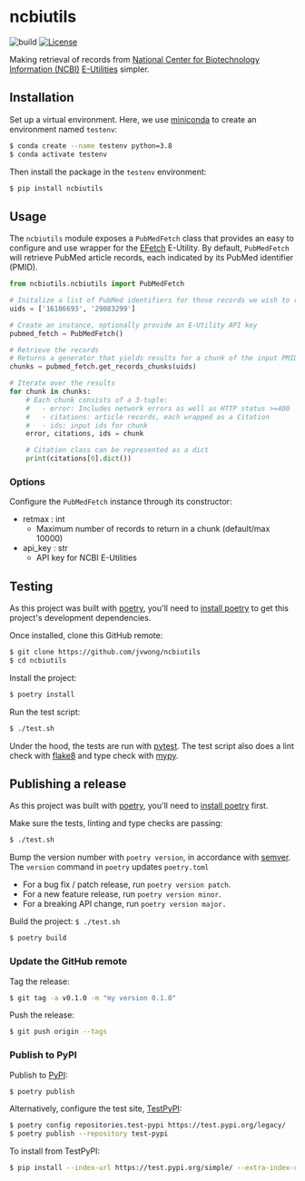 # ncbiutils

![build](https://github.com/jvwong/ncbiutils/actions/workflows/build.yml/badge.svg)
[![License](https://img.shields.io/badge/License-MIT-blue.svg)](https://github.com/jvwong/ncbiutils/LICENSE)

Making retrieval of records from [National Center for Biotechnology Information (NCBI)](https://www.ncbi.nlm.nih.gov/) [E-Utilities](https://www.ncbi.nlm.nih.gov/books/NBK25499/) simpler.

## Installation

Set up a virtual environment. Here, we use [miniconda](https://docs.conda.io/en/latest/miniconda.html) to create an environment named `testenv`:

```bash
$ conda create --name testenv python=3.8
$ conda activate testenv
```

Then install the package in the `testenv` environment:

```bash
$ pip install ncbiutils
```

## Usage

The `ncbiutils` module exposes a `PubMedFetch` class that provides an easy to configure and use wrapper for the [EFetch](https://www.ncbi.nlm.nih.gov/books/NBK25499/#chapter4.EFetch) E-Utility. By default, `PubMedFetch` will retrieve PubMed article records, each indicated by its PubMed identifier (PMID).

```python
from ncbiutils.ncbiutils import PubMedFetch

# Initalize a list of PubMed identifiers for those records we wish to retrieve
uids = ['16186693', '29083299']

# Create an instance, optionally provide an E-Utility API key
pubmed_fetch = PubMedFetch()

# Retrieve the records
# Returns a generator that yields results for a chunk of the input PMIDs (see Options)
chunks = pubmed_fetch.get_records_chunks(uids)

# Iterate over the results
for chunk in chunks:
    # Each chunk consists of a 3-tuple:
    #   - error: Includes network errors as well as HTTP status >=400
    #   - citations: article records, each wrapped as a Citation
    #   - ids: input ids for chunk
    error, citations, ids = chunk

    # Citation class can be represented as a dict
    print(citations[0].dict())
```

### Options
Configure the `PubMedFetch` instance through its constructor:

- retmax : int
  - Maximum number of records to return in a chunk (default/max 10000)
- api_key : str
  - API key for NCBI E-Utilities


## Testing

As this project was built with [poetry](https://python-poetry.org), you'll need to [install poetry](https://python-poetry.org/docs/#installation) to get this project's development dependencies.

Once installed, clone this GitHub remote:

```bash
$ git clone https://github.com/jvwong/ncbiutils
$ cd ncbiutils
```

Install the project:

```bash
$ poetry install
```

Run the test script:

```bash
$ ./test.sh
```

Under the hood, the tests are run with [pytest](https://docs.pytest.org/). The test script also does a lint check with [flake8](https://flake8.pycqa.org/) and type check with [mypy](http://mypy-lang.org/).


## Publishing a release

As this project was built with [poetry](https://python-poetry.org), you'll need to [install poetry](https://python-poetry.org/docs/#installation) first.

Make sure the tests, linting and type checks are passing:

```bash
$ ./test.sh
```

Bump the version number with `poetry version`, in accordance with [semver](https://python-poetry.org/docs/cli/#version). The `version` command in `poetry` updates `poetry.toml`
  - For a bug fix / patch release, run `poetry version patch`.
  - For a new feature release, run `poetry version minor`.
  - For a breaking API change, run `poetry version major.`

Build the project: `$ ./test.sh`

```bash
$ poetry build
```

### Update the GitHub remote

Tag the release:

```bash
$ git tag -a v0.1.0 -m "my version 0.1.0"
```

Push the release:
```bash
$ git push origin --tags
```

### Publish to PyPI

Publish to [PyPI](https://pypi.org/):

```bash
$ poetry publish
```

Alternatively, configure the test site, [TestPyPI](https://test.pypi.org/):

```bash
$ poetry config repositories.test-pypi https://test.pypi.org/legacy/
$ poetry publish --repository test-pypi
```

To install from TestPyPI:

```bash
$ pip install --index-url https://test.pypi.org/simple/ --extra-index-url https://pypi.org/simple testncbi
```

